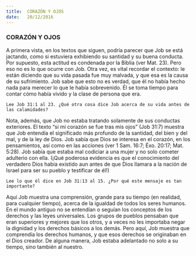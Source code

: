 ```yaml
---
title:  CORAZÓN Y OJOS
date:   20/12/2016
---
```


### CORAZÓN Y OJOS

A primera vista, en los textos que siguen, podría parecer que Job se está jactando, como si estuviera exhibiendo su santidad y su buena conducta. Por supuesto, esta actitud es condenada por la Biblia (ver Mat. 23). Pero eso no es lo que ocurre con Job. Otra vez, es vital recordar el contexto: le están diciendo que su vida pasada fue muy malvada, y que esa es la causa de su sufrimiento. Job sabe que esto no es verdad, que él no había hecho nada para merecer lo que le había sobrevenido. Él se toma tiempo para contar cómo había vivido y la clase de persona que era.

`Lee Job 31:1 al 23. ¿Qué otra cosa dice Job acerca de su vida antes de las calamidades?`

Nota, además, que Job no estaba tratando solamente de sus conductas exteriores. El texto “si mi corazón se fue tras mis ojos” (Job 31:7) muestra que Job entendía el significado más profundo de la santidad, del bien y del mal, y de la ley de Dios. Job sabía que Dios se interesa en el corazón, en los pensamientos, así como en las acciones (ver 1 Sam. 16:7; Éxo. 20:17; Mat. 5:28). Job sabía que estaba mal codiciar a una mujer y no solo cometer adulterio con ella. (¡Qué poderosa evidencia es que el conocimiento del verdadero Dios había existido aun antes de que Dios llamara a la nación de Israel para ser su pueblo y testificar de él!)

`Lee lo que él dice en Job 31:13 al 15. ¿Por qué este mensaje es tan importante?`

Aquí Job muestra una comprensión, grande para su tiempo (en realidad, para cualquier tiempo), acerca de la igualdad de todos los seres humanos. En el mundo antiguo no se entendían o seguían los conceptos de los derechos y las leyes universales. Los grupos de pueblos pensaban que eran superiores y mejores que los otros, y a veces no les importaba negar la dignidad y los derechos básicos a los demás. Pero aquí, Job muestra que comprendía los derechos humanos, y que esos derechos se originaban en el Dios creador. De alguna manera, Job estaba adelantado no solo a su tiempo, sino también al nuestro.